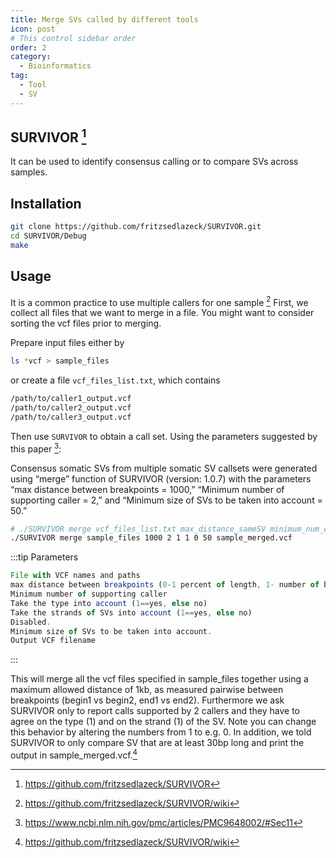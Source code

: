 ```yaml
---
title: Merge SVs called by different tools
icon: post
# This control sidebar order
order: 2
category:
  - Bioinformatics
tag:
  - Tool
  - SV
---
```



## SURVIVOR [^github]
It can be used to identify consensus calling or to compare SVs across samples.

## Installation
```sh
git clone https://github.com/fritzsedlazeck/SURVIVOR.git
cd SURVIVOR/Debug
make
```

## Usage
It is a common practice to use multiple callers for one sample [^wiki]
First, we collect all files that we want to merge in a file. You might want to consider sorting the vcf files prior to merging.

Prepare input files either by

```sh
ls *vcf > sample_files
```

or create a file `vcf_files_list.txt`, which contains

```sh
/path/to/caller1_output.vcf
/path/to/caller2_output.vcf
/path/to/caller3_output.vcf
```

Then use `SURVIVOR` to obtain a call set. Using the parameters suggested by this paper [^paper]:

Consensus somatic SVs from multiple somatic SV callsets were generated using “merge” function of SURVIVOR (version: 1.0.7) with the parameters “max distance between breakpoints = 1000,” “Minimum number of supporting caller = 2,” and “Minimum size of SVs to be taken into account = 50.”

```sh
# ./SURVIVOR merge vcf_files_list.txt max_distance_sameSV minimum_num_calls max_distance_breakpoint merged_sv.vcf
./SURVIVOR merge sample_files 1000 2 1 1 0 50 sample_merged.vcf
```
:::tip Parameters
```js
File with VCF names and paths
max distance between breakpoints (0-1 percent of length, 1- number of bp) 
Minimum number of supporting caller
Take the type into account (1==yes, else no)
Take the strands of SVs into account (1==yes, else no)
Disabled.
Minimum size of SVs to be taken into account.
Output VCF filename
```
:::

This will merge all the vcf files specified in sample_files together using a maximum allowed distance of 1kb, as measured pairwise between breakpoints (begin1 vs begin2, end1 vs end2). Furthermore we ask SURVIVOR only to report calls supported by 2 callers and they have to agree on the type (1) and on the strand (1) of the SV. Note you can change this behavior by altering the numbers from 1 to e.g. 0. In addition, we told SURVIVOR to only compare SV that are at least 30bp long and print the output in sample_merged.vcf.[^wiki]

[^github]:https://github.com/fritzsedlazeck/SURVIVOR
[^wiki]:https://github.com/fritzsedlazeck/SURVIVOR/wiki
[^paper]:https://www.ncbi.nlm.nih.gov/pmc/articles/PMC9648002/#Sec11